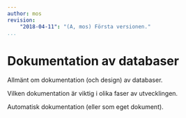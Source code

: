 ```yaml
---
author: mos
revision:
    "2018-04-11": "(A, mos) Första versionen."
...
```

Dokumentation av databaser
=======================

Allmänt om dokumentation (och design) av databaser.

Vilken dokumentation är viktig i olika faser av utvecklingen.

Automatisk dokumentation (eller som eget dokument).
 
